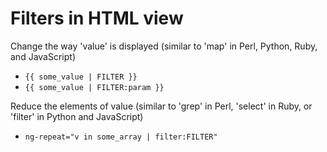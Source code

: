 # Filters in HTML view

Change the way 'value' is displayed (similar to 'map' in Perl, Python, Ruby, and JavaScript)


* `{{ some_value | FILTER }}`
* `{{ some_value | FILTER:param }}`

Reduce the elements of value (similar to 'grep' in Perl, 'select' in Ruby, or 'filter' in Python and JavaScript)


* `ng-repeat="v in some_array | filter:FILTER"`

